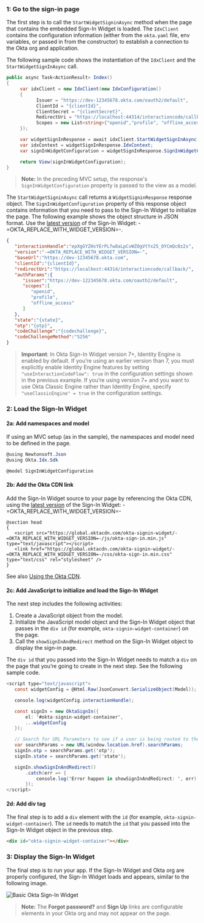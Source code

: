 ### 1: Go to the sign-in page

The first step is to call the `StartWidgetSigninAsync` method when the page that contains the embedded Sign-In Widget is loaded. The `IdxClient` contains the configuration information (either from the `okta.yaml` file, env variables, or passed in from the constructor) to establish a connection to the Okta org and application.

The following sample code shows the instantiation of the `IdxClient` and the `StartWidgetSignInAsync` call.

```csharp
public async Task<ActionResult> Index()
{
     var idxClient = new IdxClient(new IdxConfiguration()
     {
           Issuer = "https://dev-12345678.okta.com/oauth2/default",
           ClientId = "{clientId}",
           ClientSecret = "{clientSecret}",
           RedirectUri = "https://localhost:44314/interactioncode/callback/",
           Scopes = new List<string>{"openid","profile", "offline_access"}
     });

     var widgetSignInResponse = await idxClient.StartWidgetSignInAsync(default);
     var idxContext = widgetSignInResponse.IdxContext;
     var signInWidgetConfiguration = widgetSignInResponse.SignInWidgetConfiguration;

     return View(signInWidgetConfiguration);
}
```

> **Note:** In the preceding MVC setup, the response's `SignInWidgetConfiguration` property is passed to the view as a model.

The `StartWidgetSigninAsync` call returns a `WidgetSigninResponse` response object. The `SignInWidgetConfiguration` property of this response object contains information that you need to pass to the Sign-In Widget to initialize the page. The following example shows the object structure in JSON format. Use the [latest version](https://github.com/okta/okta-signin-widget/releases/) of the Sign-In Widget: -=OKTA_REPLACE_WITH_WIDGET_VERSION=-.

```json
{
   "interactionHandle":"epXgGYZHsYErPLfw8aLpCvWZOgVtYx25_OYCmQc0z2s",
   "version":"-=OKTA_REPLACE_WITH_WIDGET_VERSION=-",
   "baseUrl":"https://dev-12345678.okta.com",
   "clientId":"{clientId}",
   "redirectUri":"https://localhost:44314/interactioncode/callback/",
   "authParams":{
      "issuer":"https://dev-122345678.okta.com/oauth2/default",
      "scopes":[
         "openid",
         "profile",
         "offline_access"
      ]
   },
   "state":"{state}",
   "otp":"{otp}",
   "codeChallenge":"{codechallenge}",
   "codeChallengeMethod":"S256"
}
```

> **Important**: In Okta Sign-In Widget version 7+, Identity Engine is enabled by default. If you’re using an earlier version than 7, you must explicitly enable Identity Engine features by setting `"useInteractionCodeFlow": true` in the configuration settings shown in the previous example. If you’re using version 7+ and you want to use Okta Classic Engine rather than Identity Engine, specify `"useClassicEngine" = true` in the configuration settings.

### 2: Load the Sign-In Widget

#### 2a: Add namespaces and model

If using an MVC setup (as in the sample), the namespaces and model need to be defined in the page.

```csharp
@using Newtonsoft.Json
@using Okta.Idx.Sdk

@model SignInWidgetConfiguration
```

#### 2b: Add the Okta CDN link

Add the Sign-In Widget source to your page by referencing the Okta CDN, using the [latest version](https://github.com/okta/okta-signin-widget/releases/) of the Sign-In Widget: -=OKTA_REPLACE_WITH_WIDGET_VERSION=-

```razor
@section head
{
   <script src="https://global.oktacdn.com/okta-signin-widget/-=OKTA_REPLACE_WITH_WIDGET_VERSION=-/js/okta-sign-in.min.js" type="text/javascript"></script>
   <link href="https://global.oktacdn.com/okta-signin-widget/-=OKTA_REPLACE_WITH_WIDGET_VERSION=-/css/okta-sign-in.min.css" type="text/css" rel="stylesheet" />
}
```

See also [Using the Okta CDN](https://github.com/okta/okta-signin-widget#using-the-okta-cdn).

#### 2c: Add JavaScript to initialize and load the Sign-In Widget

The next step includes the following activities:

1. Create a JavaScript object from the model.
1. Initialize the JavaScript model object and the Sign-In Widget object that passes in the `div id` (for example, `okta-signin-widget-container`) on the page.
1. Call the `showSignInAndRedirect` method on the Sign-In Widget object to display the sign-in page.

The `div id` that you passed into the Sign-In Widget needs to match a `div` on the page that you’re going to create in the next step. See the following sample code.

```csharp
<script type="text/javascript">
   const widgetConfig = @Html.Raw(JsonConvert.SerializeObject(Model));

   console.log(widgetConfig.interactionHandle);

   const signIn = new OktaSignIn({
       el: '#okta-signin-widget-container',
       ...widgetConfig
   });

   // Search for URL Parameters to see if a user is being routed to the application to recover password
   var searchParams = new URL(window.location.href).searchParams;
   signIn.otp = searchParams.get('otp');
   signIn.state = searchParams.get('state');

   signIn.showSignInAndRedirect()
       .catch(err => {
           console.log('Error happen in showSignInAndRedirect: ', err);
       });
</script>
```

#### 2d: Add div tag

The final step is to add a `div` element with the `id` (for example, `okta-signin-widget-container`). The `id` needs to match the `id` that you passed into the Sign-In Widget object in the previous step.

```html
<div id="okta-signin-widget-container"></div>
```

### 3: Display the Sign-In Widget

The final step is to run your app. If the Sign-In Widget and Okta org are properly configured, the Sign-In Widget loads and appears, similar to the following image.

<div class="half">

![Basic Okta Sign-In Widget](/img/siw/okta-sign-in-javascript.png)

</div>

> **Note:** The **Forgot password?** and **Sign Up** links are configurable elements in your Okta org and may not appear on the page.
